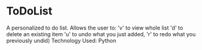 # ToDoList
A personalized to do list.
Allows the user to:
'v' to view whole list 
'd' to delete an existing item 
'u' to undo what you just added, 
'r' to redo what you previously undid)
Technology Used: Python
